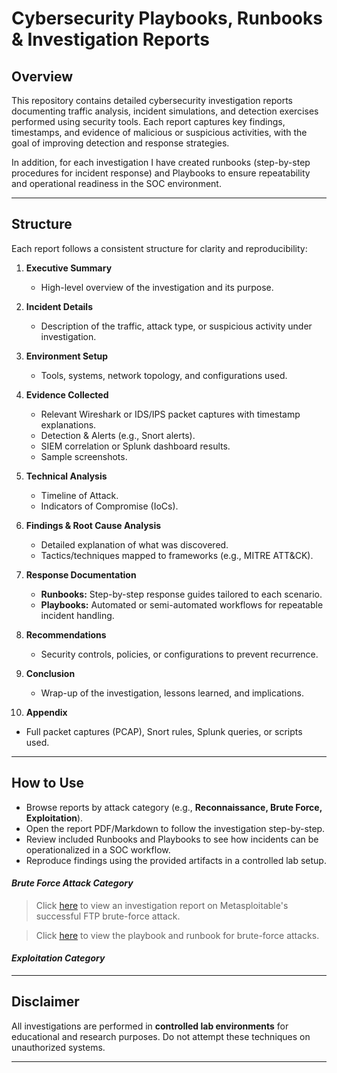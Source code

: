 # Cybersecurity Playbooks, Runbooks & Investigation Reports 

## Overview

This repository contains detailed cybersecurity investigation reports documenting traffic analysis, incident simulations, and detection exercises performed using security tools. Each report captures key findings, timestamps, and evidence of malicious or suspicious activities, with the goal of improving detection and response strategies.

In addition, for each investigation I have created runbooks (step-by-step procedures for incident response) and Playbooks to ensure repeatability and operational readiness in the SOC environment.

---

## Structure

Each report follows a consistent structure for clarity and reproducibility:

1. **Executive Summary**  
   - High-level overview of the investigation and its purpose.

2. **Incident Details**  
   - Description of the traffic, attack type, or suspicious activity under investigation.

3. **Environment Setup**  
   - Tools, systems, network topology, and configurations used.

4. **Evidence Collected**  
   - Relevant Wireshark or IDS/IPS packet captures with timestamp explanations.  
   - Detection & Alerts (e.g., Snort alerts).  
   - SIEM correlation or Splunk dashboard results.  
   - Sample screenshots.

5. **Technical Analysis**  
   - Timeline of Attack.  
   - Indicators of Compromise (IoCs).

6. **Findings & Root Cause Analysis**  
   - Detailed explanation of what was discovered.  
   - Tactics/techniques mapped to frameworks (e.g., MITRE ATT&CK).

7. **Response Documentation**  
   - **Runbooks:** Step-by-step response guides tailored to each scenario.  
   - **Playbooks:** Automated or semi-automated workflows for repeatable incident handling.  

8. **Recommendations**  
   - Security controls, policies, or configurations to prevent recurrence.

9. **Conclusion**  
   - Wrap-up of the investigation, lessons learned, and implications.

10. **Appendix**  
   - Full packet captures (PCAP), Snort rules, Splunk queries, or scripts used.

---

## How to Use

- Browse reports by attack category (e.g., **Reconnaissance, Brute Force, Exploitation**).  
- Open the report PDF/Markdown to follow the investigation step-by-step.  
- Review included Runbooks and Playbooks to see how incidents can be operationalized in a SOC workflow.
- Reproduce findings using the provided artifacts in a controlled lab setup.  

#### *Brute Force Attack Category*

> Click [here](https://github.com/ninahonyango/soc_playbooks_and_reports/blob/main/FTPBrute-forceCybersecurityInvestigationReport.pdf) to view an investigation report on Metasploitable's successful FTP brute-force attack.

> Click [here](https://github.com/ninahonyango/soc_playbooks_and_reports/blob/main/PlaybookBruteforce.pdf) to view the playbook and runbook for brute-force attacks.

#### *Exploitation Category*

---


## Disclaimer

All investigations are performed in **controlled lab environments** for educational and research purposes. Do not attempt these techniques on unauthorized systems.


---
